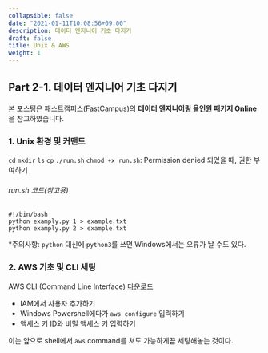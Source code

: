 ```yaml
---
collapsible: false
date: "2021-01-11T10:08:56+09:00"
description: 데이터 엔지니어 기초 다지기
draft: false
title: Unix & AWS
weight: 1
---
```


## Part 2-1. 데이터 엔지니어 기초 다지기
본 포스팅은 패스트캠퍼스(FastCampus)의 **데이터 엔지니어링 올인원 패키지 Online**을 참고하였습니다.

### 1. Unix 환경 및 커맨드 
`cd`
`mkdir`
`ls`
`cp`
`./run.sh`
`chmod +x run.sh`: Permission denied 되었을 때, 권한 부여하기

###### run.sh 코드(참고용)
```
#!/bin/bash
python examply.py 1 > example.txt
python examply.py 2 > example.txt
```
*주의사항: `python` 대신에 `python3`를 쓰면 Windows에서는 오류가 날 수도 있다.

### 2. AWS 기초 및 CLI 세팅
AWS CLI (Command Line Interface) [다운로드](https://docs.aws.amazon.com/ko_kr/cli/latest/userguide/install-cliv2-windows.html)

* IAM에서 사용자 추가하기
* Windows Powershell에다가 `aws configure` 입력하기
* 액세스 키 ID와 비밀 액세스 키 입력하기

이는 앞으로 shell에서 `aws` command를 쳐도 가능하게끔 세팅해놓는 것이다.

<br>
<br>